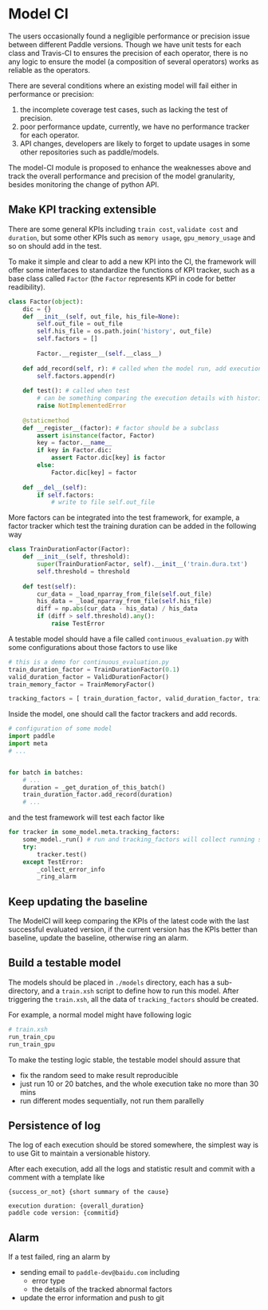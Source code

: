 # Model CI

The users occasionally found a negligible performance or precision issue between different Paddle versions. Though we have unit tests for each class and Travis-CI to ensures the precision of each operator, there is no any logic to ensure the model (a composition of several operators) works as reliable as the operators.

There are several conditions where an existing model will fail either in performance or precision:

1. the incomplete coverage test cases, such as lacking the test of precision. 
2. poor performance update, currently, we have no performance tracker for each operator.
3. API changes, developers are likely to forget to update usages in some other repositories such as paddle/models.

The model-CI module is proposed to enhance the weaknesses above and track the overall performance and precision of the model granularity, besides monitoring the change of python API.

## Make KPI tracking extensible

There are some general KPIs including `train cost`, `validate cost` and `duration`, but some other KPIs such as `memory usage`, `gpu_memory_usage` and so on should add in the test.

To make it simple and clear to add a new KPI into the CI, the framework will offer some interfaces to standardize the functions of KPI tracker, such as a base class called `Factor` (the `Factor` represents KPI in code for better readibility).

```python
class Factor(object):
    dic = {}
    def __init__(self, out_file, his_file=None):
        self.out_file = out_file
        self.his_file = os.path.join('history', out_file)
        self.factors = []
        
        Factor.__register__(self.__class__)
        
    def add_record(self, r): # called when the model run, add execution details.
        self.factors.append(r)
        
    def test(): # called when test
        # can be something comparing the execution details with historical data.
        raise NotImplementedError
        
    @staticmethod
    def __register__(factor): # factor should be a subclass
        assert isinstance(factor, Factor)
        key = factor.__name__
        if key in Factor.dic:
            assert Factor.dic[key] is factor
        else:
            Factor.dic[key] = factor
    
    def __del__(self):
        if self.factors:
            # write to file self.out_file
```

More factors can be integrated into the test framework, for example, a factor tracker which test the training duration can be added in the following way

```python
class TrainDurationFactor(Factor):
    def __init__(self, threshold):
        super(TrainDurationFactor, self).__init__('train.dura.txt')
        self.threshold = threshold
    
    def test(self):
        cur_data = _load_nparray_from_file(self.out_file)
        his_data = _load_nparray_from_file(self.his_file)
        diff = np.abs(cur_data - his_data) / his_data
        if (diff > self.threshold).any():
            raise TestError
```

A testable model should have a file called `continuous_evaluation.py` with some configurations about those factors to use like

```python
# this is a demo for continuous_evaluation.py
train_duration_factor = TrainDurationFactor(0.1)
valid_duration_factor = ValidDurationFactor()
train_memory_factor = TrainMemoryFactor()

tracking_factors = [ train_duration_factor, valid_duration_factor, train_memory_factor ]
```

Inside the model, one should call the factor trackers and add records.

```python
# configuration of some model
import paddle
import meta
# ...


for batch in batches:
    # ...
    duration = _get_duration_of_this_batch()
    train_duration_factor.add_record(duration)
    # ...
```

and the test framework will test each factor like

```python
for tracker in some_model.meta.tracking_factors:
    some_model._run() # run and tracking_factors will collect running status
    try:
        tracker.test()
    except TestError:
        _collect_error_info
        _ring_alarm
```

## Keep updating the baseline
The ModelCI will keep comparing the KPIs of the latest code with the last successful evaluated version,
if the current version has the KPIs better than baseline, update the baseline, otherwise ring an alarm.

## Build a testable model

The models should be placed in `./models` directory, each has a sub-directory, and a `train.xsh` script to define how to run this model. After triggering the `train.xsh`, all the data of `tracking_factors` should be created.

For example, a normal model might have following logic

```python
# train.xsh
run_train_cpu
run_train_gpu
```

To make the testing logic stable, the testable model should assure that

- fix the random seed to make result reproducible
- just run 10 or 20 batches, and the whole execution take no more than 30 mins
- run different modes sequentially, not run them parallelly

## Persistence of log

The log of each execution should be stored somewhere, 
the simplest way is to use Git to maintain a versionable history.

After each execution, add all the logs and statistic result and commit with a comment with a 
template like

```
{success_or_not} {short summary of the cause}

execution duration: {overall_duration}
paddle code version: {commitid}
```

## Alarm

If a test failed, ring an alarm by 

- sending email to `paddle-dev@baidu.com` including
  - error type
  - the details of the tracked abnormal factors
- update the error information and push to git
